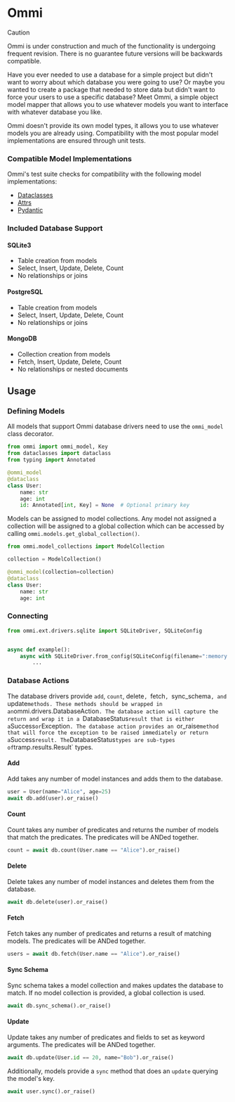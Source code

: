 # Ommi

> [!CAUTION]
> Ommi is under construction and much of the functionality is undergoing frequent revision. There is no guarantee future
> versions will be backwards compatible.

Have you ever needed to use a database for a simple project but didn't want to worry about which database you were going
to use? Or maybe you wanted to create a package that needed to store data but didn't want to force your users to use a
specific database? Meet Ommi, a simple object model mapper that allows you to use whatever models you want to interface
with whatever database you like.

Ommi doesn't provide its own model types, it allows you to use whatever models you are already using. Compatibility with
the most popular model implementations are ensured through unit tests.

### Compatible Model Implementations

Ommi's test suite checks for compatibility with the following model implementations:

- [Dataclasses](https://docs.python.org/3/library/dataclasses.html)
- [Attrs](https://www.attrs.org/en/stable/)
- [Pydantic](https://docs.pydantic.dev/latest/)

### Included Database Support

#### SQLite3

- Table creation from models
- Select, Insert, Update, Delete, Count
- No relationships or joins

#### PostgreSQL

- Table creation from models
- Select, Insert, Update, Delete, Count
- No relationships or joins

#### MongoDB

- Collection creation from models
- Fetch, Insert, Update, Delete, Count
- No relationships or nested documents

## Usage

### Defining Models

All models that support Ommi database drivers need to use the `ommi_model` class decorator.

```python
from ommi import ommi_model, Key
from dataclasses import dataclass
from typing import Annotated

@ommi_model
@dataclass
class User:
    name: str
    age: int
    id: Annotated[int, Key] = None  # Optional primary key
```

Models can be assigned to model collections. Any model not assigned a collection will be assigned to a global
collection which can be accessed by calling `ommi.models.get_global_collection()`.

```python
from ommi.model_collections import ModelCollection

collection = ModelCollection()

@ommi_model(collection=collection)
@dataclass
class User:
    name: str
    age: int
```

### Connecting

```python
from ommi.ext.drivers.sqlite import SQLiteDriver, SQLiteConfig


async def example():
    async with SQLiteDriver.from_config(SQLiteConfig(filename=":memory:")) as db:
        ...
```

### Database Actions

The database drivers provide `add`, `count`, delete`, `fetch`, `sync_schema`, and `update` methods. These methods should
be wrapped in an `ommi.drivers.DatabaseAction`. The database action will capture the return and wrap it in a
`DatabaseStatus` result that is either a `Success` or `Exception`. The database action provides an `or_raise` method
that will force the exception to be raised immediately or return a `Success` result. The `DatabaseStatus` types are
sub-types of `tramp.results.Result` types.

#### Add

Add takes any number of model instances and adds them to the database.

```python
user = User(name="Alice", age=25)
await db.add(user).or_raise()
```

#### Count

Count takes any number of predicates and returns the number of models that match the predicates. The predicates will be
ANDed together.

```python
count = await db.count(User.name == "Alice").or_raise()
```

#### Delete

Delete takes any number of model instances and deletes them from the database.

```python
await db.delete(user).or_raise()
```

#### Fetch

Fetch takes any number of predicates and returns a result of matching models. The predicates will be ANDed together.

```python
users = await db.fetch(User.name == "Alice").or_raise()
```

#### Sync Schema

Sync schema takes a model collection and makes updates the database to match. If no model collection is provided, a
global collection is used.

```python
await db.sync_schema().or_raise()
```

#### Update

Update takes any number of predicates and fields to set as keyword arguments. The predicates will be ANDed together.

```python
await db.update(User.id == 20, name="Bob").or_raise()
```

Additionally, models provide a `sync` method that does an `update` querying the model's key.

```python
await user.sync().or_raise()
```
